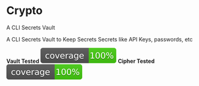 # Crypto
A CLI Secrets Vault

A CLI Secrets Vault to Keep Secrets
Secrets like API Keys, passwords, etc

<b>Vault Tested</b> <img src="https://github.com/Wizkaley/Crypto/blob/master/coverage.svg"/>
<b>Cipher Tested</b> <img src="https://github.com/Wizkaley/Crypto/blob/master/cipher/coverage.svg"/>
